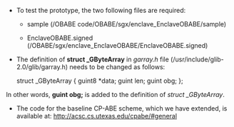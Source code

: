 * To test the prototype, the two following files are required:

  * sample (/OBABE code/OBABE/sgx/enclave_EnclaveOBABE/sample)

  * EnclaveOBABE.signed (/OBABE/sgx/enclave_EnclaveOBABE/EnclaveOBABE.signed)

* The definition of **struct _GByteArray** in *garray.h* file (/usr/include/glib-2.0/glib/garray.h) needs to be changed as follows:

    struct \_GByteArray
    {
      guint8 \*data;
      guint	len;
      guint obg;
    };

In other words, **guint obg;** is added to the definition of *struct _GByteArray*. 


* The code for the baseline CP-ABE scheme, which we have extended, is available at:
http://acsc.cs.utexas.edu/cpabe/#general
